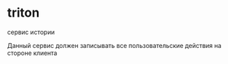 # triton
сервис истории

Данный сервис должен записывать все пользовательские действия на стороне клиента
